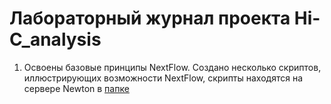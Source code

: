 # Лабораторный журнал проекта Hi-C_analysis

1. Освоены базовые принципы NextFlow. Создано несколько скриптов, иллюстрирующих возможности NextFlow, скрипты находятся на сервере Newton в [папке](https://newton.bioeng.ru/jupyter/user/g_timokhin/tree/_projects/Hi-C_analysis_example/nextflow_playground)

